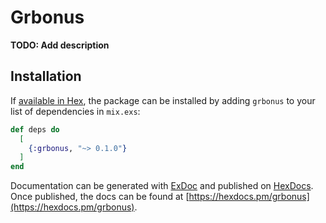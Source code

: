 # Grbonus

**TODO: Add description**

## Installation

If [available in Hex](https://hex.pm/docs/publish), the package can be installed
by adding `grbonus` to your list of dependencies in `mix.exs`:

```elixir
def deps do
  [
    {:grbonus, "~> 0.1.0"}
  ]
end
```

Documentation can be generated with [ExDoc](https://github.com/elixir-lang/ex_doc)
and published on [HexDocs](https://hexdocs.pm). Once published, the docs can
be found at [https://hexdocs.pm/grbonus](https://hexdocs.pm/grbonus).

